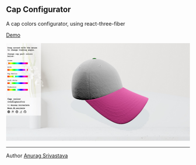 ## Cap Configurator
A cap colors configurator, using react-three-fiber

[Demo](https://envisagecyberart.in/projects/3D/cap-configurator/)

![Screenshot](Screenshot-1.jpg?raw=true)
___
Author [Anurag Srivastava](http://www.envisagecyberart.in)
